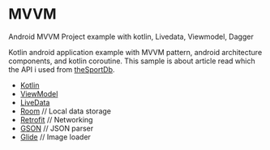 # MVVM
Android MVVM Project example with kotlin, Livedata, Viewmodel, Dagger

Kotlin android application example with MVVM pattern, android architecture components, and kotlin coroutine.
This sample is about article read which the API i used from [theSportDb](http://nurhossen.info/appsHill/api/).
* [Kotlin](https://developer.android.com/topic/libraries/architecture/viewmodel)
* [ViewModel](https://developer.android.com/topic/libraries/architecture/viewmodel)
* [LiveData](https://developer.android.com/jetpack/arch/livedata)
* [Room](https://developer.android.com/training/data-storage/room/) // Local data storage
* [Retrofit](https://square.github.io/retrofit/) // Networking
* [GSON](https://github.com/square/moshi) // JSON parser
* [Glide](http://square.github.io/picasso/) // Image loader
